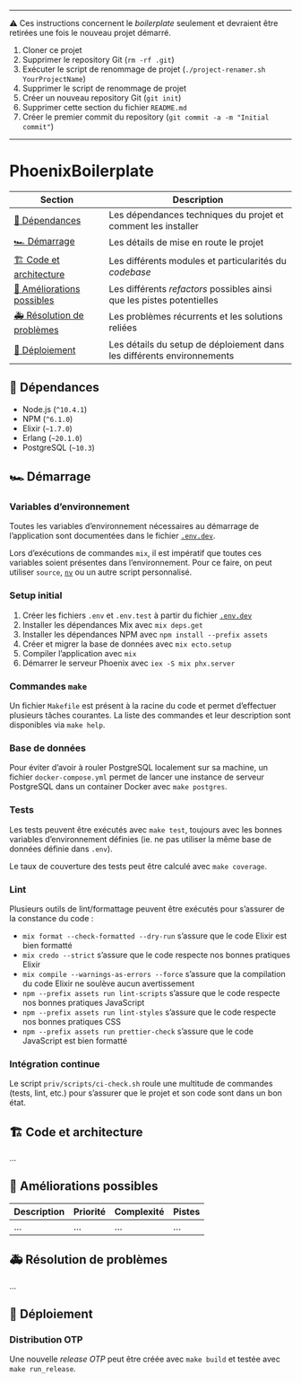 ***

⚠️ Ces instructions concernent le _boilerplate_ seulement et devraient être retirées une fois le nouveau projet démarré.

1. Cloner ce projet
2. Supprimer le repository Git (`rm -rf .git`)
3. Exécuter le script de renommage de projet (`./project-renamer.sh YourProjectName`)
4. Supprimer le script de renommage de projet
5. Créer un nouveau repository Git (`git init`)
6. Supprimer cette section du fichier `README.md`
7. Créer le premier commit du repository (`git commit -a -m "Initial commit"`)

***

# PhoenixBoilerplate

| Section                                                  | Description                                                            |
|----------------------------------------------------------|------------------------------------------------------------------------|
| [🚧 Dépendances](#-dépendances)                          | Les dépendances techniques du projet et comment les installer          |
| [🏎 Démarrage](#-démarrage)                              | Les détails de mise en route le projet                                 |
| [🏗 Code et architecture](#-code-et-architecture)        | Les différents modules et particularités du _codebase_                 |
| [🔭 Améliorations possibles](#-améliorations-possibles)  | Les différents _refactors_ possibles ainsi que les pistes potentielles |
| [🚑 Résolution de problèmes](#-résolutions-de-problèmes) | Les problèmes récurrents et les solutions reliées                      |
| [🚀 Déploiement](#-déploiement)                          | Les détails du setup de déploiement dans les différents environnements |

## 🚧 Dépendances

* Node.js (`^10.4.1`)
* NPM (`^6.1.0`)
* Elixir (`~1.7.0`)
* Erlang (`~20.1.0`)
* PostgreSQL (`~10.3`)

## 🏎 Démarrage

### Variables d’environnement

Toutes les variables d’environnement nécessaires au démarrage de l’application sont documentées dans le fichier [`.env.dev`](./.env.dev).

Lors d’exécutions de commandes `mix`, il est impératif que toutes ces variables soient présentes dans l’environnement. Pour ce faire, on peut utiliser `source`, [`nv`](https://github.com/jcouture/nv) ou un autre script personnalisé.

### Setup initial

1. Créer les fichiers `.env` et `.env.test` à partir du fichier [`.env.dev`](./.env.dev)
2. Installer les dépendances Mix avec `mix deps.get`
3. Installer les dépendances NPM avec `npm install --prefix assets`
4. Créer et migrer la base de données avec `mix ecto.setup`
5. Compiler l’application avec `mix`
6. Démarrer le serveur Phoenix avec `iex -S mix phx.server`

### Commandes `make`

Un fichier `Makefile` est présent à la racine du code et permet d’effectuer plusieurs tâches courantes. La liste des commandes et leur description sont disponibles via `make help`.

### Base de données

Pour éviter d’avoir à rouler PostgreSQL localement sur sa machine, un fichier `docker-compose.yml` permet de lancer une instance de serveur PostgreSQL dans un container Docker avec `make postgres`.

### Tests

Les tests peuvent être exécutés avec `make test`, toujours avec les bonnes variables d’environnement définies (ie. ne pas utiliser la même base de données définie dans `.env`).

Le taux de couverture des tests peut être calculé avec `make coverage`.

### Lint

Plusieurs outils de lint/formattage peuvent être exécutés pour s’assurer de la constance du code :

* `mix format --check-formatted --dry-run` s’assure que le code Elixir est bien formatté
* `mix credo --strict` s’assure que le code respecte nos bonnes pratiques Elixir
* `mix compile --warnings-as-errors --force` s’assure que la compilation du code Elixir ne soulève aucun avertissement
* `npm --prefix assets run lint-scripts` s’assure que le code respecte nos bonnes pratiques JavaScript
* `npm --prefix assets run lint-styles` s’assure que le code respecte nos bonnes pratiques CSS
* `npm --prefix assets run prettier-check` s’assure que le code JavaScript est bien formatté

### Intégration continue

Le script `priv/scripts/ci-check.sh` roule une multitude de commandes (tests, lint, etc.) pour s’assurer que le projet et son code sont dans un bon état.

## 🏗 Code et architecture

…

## 🔭 Améliorations possibles

| Description | Priorité | Complexité | Pistes |
|-------------|----------|------------|--------|
| …           | …        | …          | …      |

## 🚑 Résolution de problèmes

…

## 🚀 Déploiement

### Distribution OTP

Une nouvelle _release OTP_ peut être créée avec `make build` et testée avec `make run_release`.
